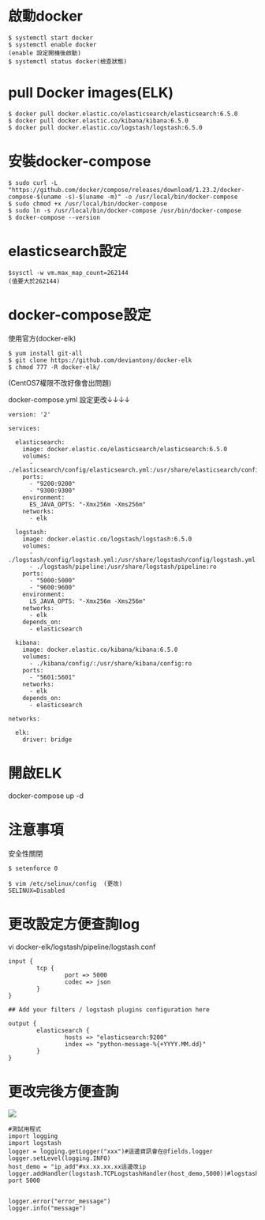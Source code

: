 
# 啟動docker

    $ systemctl start docker
    $ systemctl enable docker
    (enable 設定開機後啟動)
    $ systemctl status docker(檢查狀態)
    
# pull Docker images(ELK)

    $ docker pull docker.elastic.co/elasticsearch/elasticsearch:6.5.0
    $ docker pull docker.elastic.co/kibana/kibana:6.5.0
    $ docker pull docker.elastic.co/logstash/logstash:6.5.0

# 安裝docker-compose

    $ sudo curl -L "https://github.com/docker/compose/releases/download/1.23.2/docker-compose-$(uname -s)-$(uname -m)" -o /usr/local/bin/docker-compose
    $ sudo chmod +x /usr/local/bin/docker-compose
    $ sudo ln -s /usr/local/bin/docker-compose /usr/bin/docker-compose
    $ docker-compose --version



# elasticsearch設定

    $sysctl -w vm.max_map_count=262144
    (值要大於262144)


# docker-compose設定

使用官方(docker-elk)

    $ yum install git-all
    $ git clone https://github.com/deviantony/docker-elk
    $ chmod 777 -R docker-elk/

(CentOS7權限不改好像會出問題)

docker-compose.yml   設定更改↓↓↓↓

    version: '2'
    
    services:
    
      elasticsearch:
        image: docker.elastic.co/elasticsearch/elasticsearch:6.5.0
        volumes:
          - ./elasticsearch/config/elasticsearch.yml:/usr/share/elasticsearch/config/elasticsearch.yml:ro
        ports:
          - "9200:9200"
          - "9300:9300"
        environment:
          ES_JAVA_OPTS: "-Xmx256m -Xms256m"
        networks:
          - elk
    
      logstash:
        image: docker.elastic.co/logstash/logstash:6.5.0
        volumes:
          - ./logstash/config/logstash.yml:/usr/share/logstash/config/logstash.yml:ro
          - ./logstash/pipeline:/usr/share/logstash/pipeline:ro
        ports:
          - "5000:5000"
          - "9600:9600"
        environment:
          LS_JAVA_OPTS: "-Xmx256m -Xms256m"
        networks:
          - elk
        depends_on:
          - elasticsearch
    
      kibana:
        image: docker.elastic.co/kibana/kibana:6.5.0
        volumes:
          - ./kibana/config/:/usr/share/kibana/config:ro
        ports:
          - "5601:5601"
        networks:
          - elk
        depends_on:
          - elasticsearch
    
    networks:
    
      elk:
        driver: bridge
    


# 開啟ELK

docker-compose up -d



# 注意事項

安全性關閉

    $ setenforce 0

    $ vim /etc/selinux/config  (更改)
    SELINUX=Disabled


# 更改設定方便查詢log

vi docker-elk/logstash/pipeline/logstash.conf

    input {
            tcp {
                    port => 5000
                    codec => json
            }
    }
    
    ## Add your filters / logstash plugins configuration here
    
    output {
            elasticsearch {
                    hosts => "elasticsearch:9200"
                    index => "python-message-%{+YYYY.MM.dd}"
            }
    }

# 更改完後方便查詢

![](https://d2mxuefqeaa7sj.cloudfront.net/s_4F58DEE54C5B92DE1FD3D97F5D2B0C610EAA119B86D4017CCF71D16141D5606D_1548745236907_image.png)

    #測試用程式
    import logging
    import logstash
    logger = logging.getLogger("xxx")#這邊資訊會在@fields.logger
    logger.setLevel(logging.INFO)
    host_demo = "ip_add"#xx.xx.xx.xx這邊改ip
    logger.addHandler(logstash.TCPLogstashHandler(host_demo,5000))#logstash port 5000
    
    
    logger.error("error_message")
    logger.info("message")

